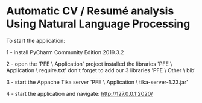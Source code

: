 # Automatic CV / Resumé analysis Using Natural Language Processing

To start the application:

1 - install PyCharm Community Edition 2019.3.2

2 - open the 'PFE \ Application' project
     installed the libraries 'PFE \ Application \ require.txt'
     don't forget to add our 3 libraries 'PFE \ Other \ bib'

3 - start the Appache Tika server 'PFE \ Application \ tika-server-1.23.jar'

4 - start the application and navigate: http://127.0.0.1:2020/
